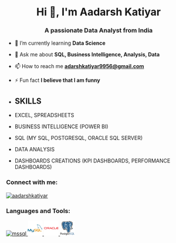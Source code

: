 <h1 align="center">Hi 👋, I'm Aadarsh Katiyar</h1>
<h3 align="center">A passionate Data Analyst from India</h3>

- 🌱 I’m currently learning **Data Science**

- 💬 Ask me about **SQL, Business Intelligence, Analysis, Data**

- 📫 How to reach me **adarshkatiyar9956@gmail.com**

- ⚡ Fun fact **I believe that I am funny**
- ## SKILLS
- EXCEL, SPREADSHEETS
- BUSINESS INTELLIGENCE (POWER BI)
- SQL (MY SQL, POSTGRESQL, ORACLE SQL SERVER)
- DATA ANALYSIS
- DASHBOARDS CREATIONS (KPI DASHBOARDS, PERFORMANCE DASHBOARDS)
  
<h3 align="left">Connect with me:</h3>
<p align="left">
<a href="https://linkedin.com/in/aadarshkatiyar" target="blank"><img align="center" src="https://raw.githubusercontent.com/rahuldkjain/github-profile-readme-generator/master/src/images/icons/Social/linked-in-alt.svg" alt="aadarshkatiyar" height="30" width="40" /></a>
</p>

<h3 align="left">Languages and Tools:</h3>
<p align="left"> <a href="https://www.microsoft.com/en-us/sql-server" target="_blank" rel="noreferrer"> <img src="https://www.svgrepo.com/show/303229/microsoft-sql-server-logo.svg" alt="mssql" width="40" height="40"/> </a> <a href="https://www.mysql.com/" target="_blank" rel="noreferrer"> <img src="https://raw.githubusercontent.com/devicons/devicon/master/icons/mysql/mysql-original-wordmark.svg" alt="mysql" width="40" height="40"/> </a> <a href="https://www.oracle.com/" target="_blank" rel="noreferrer"> <img src="https://raw.githubusercontent.com/devicons/devicon/master/icons/oracle/oracle-original.svg" alt="oracle" width="40" height="40"/> </a> <a href="https://www.postgresql.org" target="_blank" rel="noreferrer"> <img src="https://raw.githubusercontent.com/devicons/devicon/master/icons/postgresql/postgresql-original-wordmark.svg" alt="postgresql" width="40" height="40"/> </a> </p>

<!--
**aadarshkatiyar/aadarshkatiyar** is a ✨ _special_ ✨ repository because its `README.md` (this file) appears on your GitHub profile.

Here are some ideas to get you started:

- 🔭 I’m currently working on ...
- 🌱 I’m currently learning ...
- 👯 I’m looking to collaborate on ...
- 🤔 I’m looking for help with ...
- 💬 Ask me about ...
- 📫 How to reach me: ...
- 😄 Pronouns: ...
- ⚡ Fun fact: ...
-->
